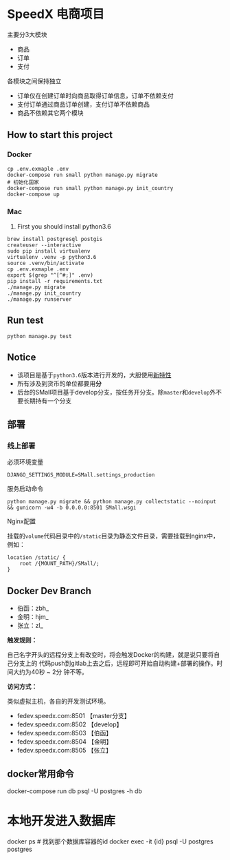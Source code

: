 # SpeedX 电商项目

主要分3大模块

- 商品
- 订单
- 支付

各模块之间保持独立

- 订单仅在创建订单时向商品取得订单信息，订单不依赖支付
- 支付订单通过商品订单创建，支付订单不依赖商品
- 商品不依赖其它两个模块

## How to start this project

### Docker

```
cp .env.exmaple .env
docker-compose run small python manage.py migrate
# 初始化国家
docker-compose run small python manage.py init_country
docker-compose up
```

### Mac

1. First you should install python3.6

```
brew install postgresql postgis
createuser --interactive
sudo pip install virtualenv
virtualenv .venv -p python3.6
source .venv/bin/activate
cp .env.exmaple .env
export $(grep "^[^#;]" .env)
pip install -r requirements.txt
./manage.py migrate
./manage.py init_country
./manage.py runserver
```

## Run test

```
python manage.py test
```

## Notice

- 该项目是基于`python3.6`版本进行开发的，大胆使用[新特性](https://docs.python.org/3/whatsnew/3.6.html)
- 所有涉及到货币的单位都要用**分**
- 后台的SMall项目基于develop分支，按任务开分支。除`master`和`develop`外不要长期持有一个分支

## 部署

### 线上部署

必须环境变量
```
DJANGO_SETTINGS_MODULE=SMall.settings_production
```

服务启动命令

```
python manage.py migrate && python manage.py collectstatic --noinput && gunicorn -w4 -b 0.0.0.0:8501 SMall.wsgi
```

Nginx配置

挂载的`volume`代码目录中的`/static`目录为静态文件目录，需要挂载到nginx中，例如：

```
location /static/ {
    root /{MOUNT_PATH}/SMall/;
}
```

## Docker Dev Branch

- 伯函：zbh_
- 金明：hjm_
- 张立：zl_ 

**触发规则：**

自己名字开头的远程分支上有改变时，将会触发Docker的构建，就是说只要将自己分支上的
代码push到gitlab上去之后，远程即可开始自动构建+部署的操作。时间大约为40秒 ~ 2分
钟不等。

**访问方式：**

类似虚拟主机，各自的开发测试环境。
- fedev.speedx.com:8501  【master分支】
- fedev.speedx.com:8502  【develop】
- fedev.speedx.com:8503  【伯函】
- fedev.speedx.com:8504  【金明】
- fedev.speedx.com:8505  【张立】

## docker常用命令
docker-compose run db psql -U postgres -h db

# 本地开发进入数据库
docker ps  # 找到那个数据库容器的id
docker exec -it {id} psql -U postgres postgres
